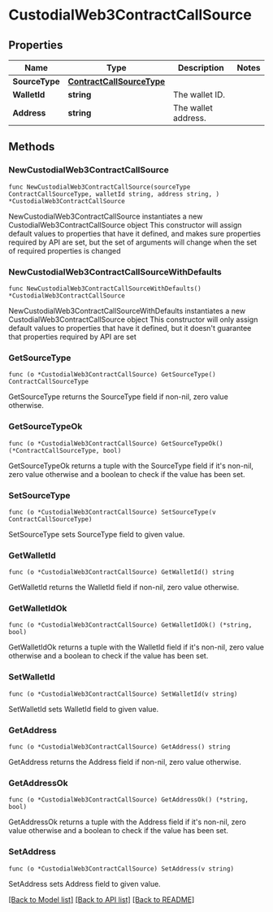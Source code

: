 # CustodialWeb3ContractCallSource

## Properties

Name | Type | Description | Notes
------------ | ------------- | ------------- | -------------
**SourceType** | [**ContractCallSourceType**](ContractCallSourceType.md) |  | 
**WalletId** | **string** | The wallet ID. | 
**Address** | **string** | The wallet address. | 

## Methods

### NewCustodialWeb3ContractCallSource

`func NewCustodialWeb3ContractCallSource(sourceType ContractCallSourceType, walletId string, address string, ) *CustodialWeb3ContractCallSource`

NewCustodialWeb3ContractCallSource instantiates a new CustodialWeb3ContractCallSource object
This constructor will assign default values to properties that have it defined,
and makes sure properties required by API are set, but the set of arguments
will change when the set of required properties is changed

### NewCustodialWeb3ContractCallSourceWithDefaults

`func NewCustodialWeb3ContractCallSourceWithDefaults() *CustodialWeb3ContractCallSource`

NewCustodialWeb3ContractCallSourceWithDefaults instantiates a new CustodialWeb3ContractCallSource object
This constructor will only assign default values to properties that have it defined,
but it doesn't guarantee that properties required by API are set

### GetSourceType

`func (o *CustodialWeb3ContractCallSource) GetSourceType() ContractCallSourceType`

GetSourceType returns the SourceType field if non-nil, zero value otherwise.

### GetSourceTypeOk

`func (o *CustodialWeb3ContractCallSource) GetSourceTypeOk() (*ContractCallSourceType, bool)`

GetSourceTypeOk returns a tuple with the SourceType field if it's non-nil, zero value otherwise
and a boolean to check if the value has been set.

### SetSourceType

`func (o *CustodialWeb3ContractCallSource) SetSourceType(v ContractCallSourceType)`

SetSourceType sets SourceType field to given value.


### GetWalletId

`func (o *CustodialWeb3ContractCallSource) GetWalletId() string`

GetWalletId returns the WalletId field if non-nil, zero value otherwise.

### GetWalletIdOk

`func (o *CustodialWeb3ContractCallSource) GetWalletIdOk() (*string, bool)`

GetWalletIdOk returns a tuple with the WalletId field if it's non-nil, zero value otherwise
and a boolean to check if the value has been set.

### SetWalletId

`func (o *CustodialWeb3ContractCallSource) SetWalletId(v string)`

SetWalletId sets WalletId field to given value.


### GetAddress

`func (o *CustodialWeb3ContractCallSource) GetAddress() string`

GetAddress returns the Address field if non-nil, zero value otherwise.

### GetAddressOk

`func (o *CustodialWeb3ContractCallSource) GetAddressOk() (*string, bool)`

GetAddressOk returns a tuple with the Address field if it's non-nil, zero value otherwise
and a boolean to check if the value has been set.

### SetAddress

`func (o *CustodialWeb3ContractCallSource) SetAddress(v string)`

SetAddress sets Address field to given value.



[[Back to Model list]](../README.md#documentation-for-models) [[Back to API list]](../README.md#documentation-for-api-endpoints) [[Back to README]](../README.md)


